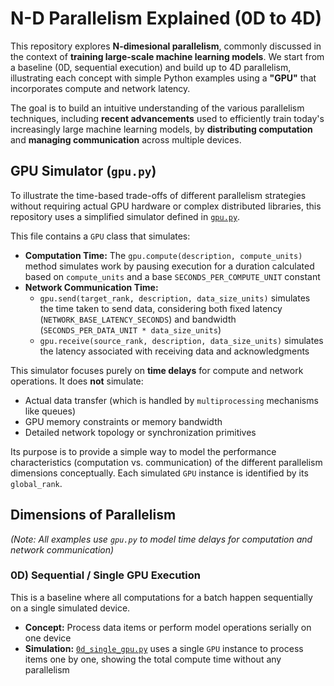 # N-D Parallelism Explained (0D to 4D)

This repository explores **N-dimesional parallelism**, commonly discussed in the context of **training large-scale machine learning models**. We start from a baseline (0D, sequential execution) and build up to 4D parallelism, illustrating each concept with simple Python examples using a **"GPU"** that incorporates compute and network latency.

The goal is to build an intuitive understanding of the various parallelism techniques, including **recent advancements** used to efficiently train today's increasingly large machine learning models, by **distributing computation** and **managing communication** across multiple devices.

## GPU Simulator (`gpu.py`)

To illustrate the time-based trade-offs of different parallelism strategies without requiring actual GPU hardware or complex distributed libraries, this repository uses a simplified simulator defined in [`gpu.py`](./gpu.py).

This file contains a `GPU` class that simulates:

*   **Computation Time:** The `gpu.compute(description, compute_units)` method simulates work by pausing execution for a duration calculated based on `compute_units` and a base `SECONDS_PER_COMPUTE_UNIT` constant
*   **Network Communication Time:**
    *   `gpu.send(target_rank, description, data_size_units)` simulates the time taken to send data, considering both fixed latency (`NETWORK_BASE_LATENCY_SECONDS`) and bandwidth (`SECONDS_PER_DATA_UNIT * data_size_units`)
    *   `gpu.receive(source_rank, description, data_size_units)` simulates the latency associated with receiving data and acknowledgments

This simulator focuses purely on **time delays** for compute and network operations. It does **not** simulate:
*   Actual data transfer (which is handled by `multiprocessing` mechanisms like queues)
*   GPU memory constraints or memory bandwidth
*   Detailed network topology or synchronization primitives

Its purpose is to provide a simple way to model the performance characteristics (computation vs. communication) of the different parallelism dimensions conceptually. Each simulated `GPU` instance is identified by its `global_rank`.

## Dimensions of Parallelism

*(Note: All examples use `gpu.py` to model time delays for computation and network communication)*

### 0D) Sequential / Single GPU Execution

This is a baseline where all computations for a batch happen sequentially on a single simulated device.

*   **Concept:** Process data items or perform model operations serially on one device
*   **Simulation:** [`0d_single_gpu.py`](./0d_single_gpu.py) uses a single `GPU` instance to process items one by one, showing the total compute time without any parallelism
